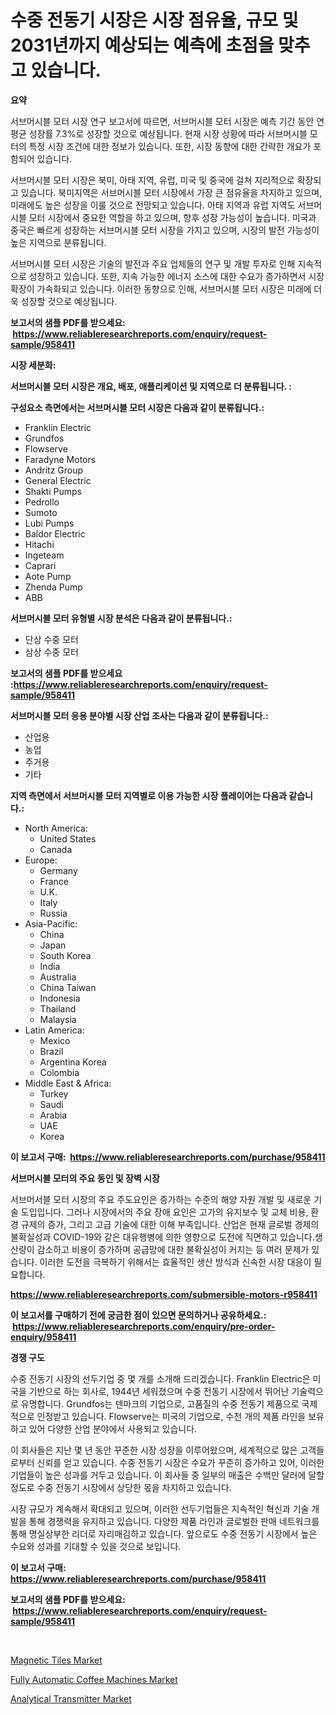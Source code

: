 <p><h1>수중 전동기 시장은 시장 점유율, 규모 및 2031년까지 예상되는 예측에 초점을 맞추고 있습니다.</h1></p><p><strong>요약</strong></p>
<p><p>서브머시블 모터 시장 연구 보고서에 따르면, 서브머시블 모터 시장은 예측 기간 동안 연평균 성장률 7.3%로 성장할 것으로 예상됩니다. 현재 시장 상황에 따라 서브머시블 모터의 특정 시장 조건에 대한 정보가 있습니다. 또한, 시장 동향에 대한 간략한 개요가 포함되어 있습니다.</p><p>서브머시블 모터 시장은 북미, 아태 지역, 유럽, 미국 및 중국에 걸쳐 지리적으로 확장되고 있습니다. 북미지역은 서브머시블 모터 시장에서 가장 큰 점유율을 차지하고 있으며, 미래에도 높은 성장을 이룰 것으로 전망되고 있습니다. 아태 지역과 유럽 지역도 서브머시블 모터 시장에서 중요한 역할을 하고 있으며, 향후 성장 가능성이 높습니다. 미국과 중국은 빠르게 성장하는 서브머시블 모터 시장을 가지고 있으며, 시장의 발전 가능성이 높은 지역으로 분류됩니다.</p><p>서브머시블 모터 시장은 기술의 발전과 주요 업체들의 연구 및 개발 투자로 인해 지속적으로 성장하고 있습니다. 또한, 지속 가능한 에너지 소스에 대한 수요가 증가하면서 시장 확장이 가속화되고 있습니다. 이러한 동향으로 인해, 서브머시블 모터 시장은 미래에 더욱 성장할 것으로 예상됩니다.</p></p>
<p><strong>보고서의 샘플 PDF를 받으세요: &nbsp;<a href="https://www.reliableresearchreports.com/enquiry/request-sample/958411">https://www.reliableresearchreports.com/enquiry/request-sample/958411</a></strong></p>
<p><strong>시장 세분화:</strong></p>
<p><strong> 서브머시블 모터 시장은 개요, 배포, 애플리케이션 및 지역으로 더 분류됩니다. :</strong></p>
<p><strong>구성요소 측면에서는 서브머시블 모터 시장은 다음과 같이 분류됩니다.:</strong></p>
<p><ul><li>Franklin Electric</li><li>Grundfos</li><li>Flowserve</li><li>Faradyne Motors</li><li>Andritz Group</li><li>General Electric</li><li>Shakti Pumps</li><li>Pedrollo</li><li>Sumoto</li><li>Lubi Pumps</li><li>Baldor Electric</li><li>Hitachi</li><li>Ingeteam</li><li>Caprari</li><li>Aote Pump</li><li>Zhenda Pump</li><li>ABB</li></ul></p>
<p><strong> 서브머시블 모터 유형별 시장 분석은 다음과 같이 분류됩니다.:</strong></p>
<p><ul><li>단상 수중 모터</li><li>삼상 수중 모터</li></ul></p>
<p><strong>보고서의 샘플 PDF를 받으세요 :<a href="https://www.reliableresearchreports.com/enquiry/request-sample/958411">https://www.reliableresearchreports.com/enquiry/request-sample/958411</a></strong></p>
<p><strong> 서브머시블 모터 응용 분야별 시장 산업 조사는 다음과 같이 분류됩니다.:</strong></p>
<p><ul><li>산업용</li><li>농업</li><li>주거용</li><li>기타</li></ul></p>
<p><strong>지역 측면에서 서브머시블 모터 지역별로 이용 가능한 시장 플레이어는 다음과 같습니다.:</strong></p>
<p><ul>
    <li>
        North America:
        <ul>
            <li>United States</li>
            <li>Canada</li>
        </ul>
    </li>
    <li>
        Europe:
        <ul>
            <li>Germany</li>
            <li>France</li>
            <li>U.K.</li>
            <li>Italy</li>
            <li>Russia</li>
        </ul>
    </li>
    <li>
        Asia-Pacific:
        <ul>
            <li>China</li>
            <li>Japan</li>
            <li>South Korea</li>
            <li>India</li>
            <li>Australia</li>
            <li>China Taiwan</li>
            <li>Indonesia</li>
            <li>Thailand</li>
            <li>Malaysia</li>
        </ul>
    </li>
    <li>
        Latin America:
        <ul>
            <li>Mexico</li>
            <li>Brazil</li>
            <li>Argentina Korea</li>
            <li>Colombia</li>
        </ul>
    </li>
    <li>
        Middle East & Africa:
        <ul>
            <li>Turkey</li>
            <li>Saudi</li>
            <li>Arabia</li>
            <li>UAE</li>
            <li>Korea</li>
        </ul>
    </li>
    </ul></p>
<p><strong>이 보고서 구매: &nbsp;<a href="https://www.reliableresearchreports.com/purchase/958411">https://www.reliableresearchreports.com/purchase/958411</a></strong></p>
<p><strong>서브머시블 모터의 주요 동인 및 장벽 시장</strong></p>
<p><p>서브머서블 모터 시장의 주요 주도요인은 증가하는 수준의 해양 자원 개발 및 새로운 기술 도입입니다. 그러나 시장에서의 주요 장애 요인은 고가의 유지보수 및 교체 비용, 환경 규제의 증가, 그리고 고급 기술에 대한 이해 부족입니다. 산업은 현재 글로벌 경제의 불확실성과 COVID-19와 같은 대유행병에 의한 영향으로 도전에 직면하고 있습니다.생산량이 감소하고 비용이 증가하며 공급망에 대한 불확실성이 커지는 등 여러 문제가 있습니다. 이러한 도전을 극복하기 위해서는 효율적인 생산 방식과 신속한 시장 대응이 필요합니다.</p></p>
<p><strong><a href="https://www.reliableresearchreports.com/submersible-motors-r958411">https://www.reliableresearchreports.com/submersible-motors-r958411</a></strong></p>
<p><strong>이 보고서를 구매하기 전에 궁금한 점이 있으면 문의하거나 공유하세요.: &nbsp;<a href="https://www.reliableresearchreports.com/enquiry/pre-order-enquiry/958411">https://www.reliableresearchreports.com/enquiry/pre-order-enquiry/958411</a></strong></p>
<p><strong>경쟁 구도</strong></p>
<p><p>수중 전동기 시장의 선두기업 중 몇 개를 소개해 드리겠습니다. Franklin Electric은 미국을 기반으로 하는 회사로, 1944년 세워졌으며 수중 전동기 시장에서 뛰어난 기술력으로 유명합니다. Grundfos는 덴마크의 기업으로, 고품질의 수중 전동기 제품으로 국제적으로 인정받고 있습니다. Flowserve는 미국의 기업으로, 수천 개의 제품 라인을 보유하고 있어 다양한 산업 분야에서 사용되고 있습니다.</p><p>이 회사들은 지난 몇 년 동안 꾸준한 시장 성장을 이루어왔으며, 세계적으로 많은 고객들로부터 신뢰를 얻고 있습니다. 수중 전동기 시장은 수요가 꾸준히 증가하고 있어, 이러한 기업들이 높은 성과를 거두고 있습니다. 이 회사들 중 일부의 매출은 수백만 달러에 달할 정도로 수중 전동기 시장에서 상당한 몫을 차지하고 있습니다.</p><p>시장 규모가 계속해서 확대되고 있으며, 이러한 선두기업들은 지속적인 혁신과 기술 개발을 통해 경쟁력을 유지하고 있습니다. 다양한 제품 라인과 글로벌한 판매 네트워크를 통해 명실상부한 리더로 자리매김하고 있습니다. 앞으로도 수중 전동기 시장에서 높은 수요와 성과를 기대할 수 있을 것으로 보입니다.</p></p>
<p><strong>이 보고서 구매: &nbsp; <a href="https://www.reliableresearchreports.com/purchase/958411">https://www.reliableresearchreports.com/purchase/958411</a></strong></p>
<p><strong>보고서의 샘플 PDF를 받으세요: &nbsp;<a href="https://www.reliableresearchreports.com/enquiry/request-sample/958411">https://www.reliableresearchreports.com/enquiry/request-sample/958411</a></strong><strong></strong></p>
<p>&nbsp;</p>
<p><p><a href="https://www.linkedin.com/pulse/magnetic-tiles-market-analysis-its-cagr-segmentation-global-industry-j4aof?trackingId=B1U2iQfhDqt3QAEO3GofDg%3D%3D">Magnetic Tiles Market</a></p><p><a href="https://www.linkedin.com/pulse/fully-automatic-coffee-machines-market-key-successful-business-yqric?trackingId=HHHV7YDStjnMLqjGcLWXfA%3D%3D">Fully Automatic Coffee Machines Market</a></p><p><a href="https://github.com/ChiragRP21/Market-Research-Report-List-4/blob/main/analytical-transmitter-market.md">Analytical Transmitter Market</a></p></p>